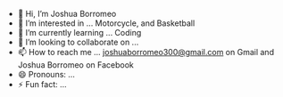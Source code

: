 - 👋 Hi, I’m Joshua Borromeo
- 👀 I’m interested in ... Motorcycle, and Basketball
- 🌱 I’m currently learning ... Coding
- 💞️ I’m looking to collaborate on ...
- 📫 How to reach me ... joshuaborromeo300@gmail.com on Gmail and Joshua Borromeo on Facebook
- 😄 Pronouns: ...
- ⚡ Fun fact: ...

<!---
JoshuaBorromeo300/JoshuaBorromeo300 is a ✨ special ✨ repository because its `README.md` (this file) appears on your GitHub profile.
You can click the Preview link to take a look at your changes.
--->
